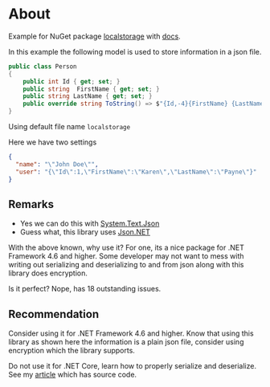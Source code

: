﻿# About

Example for NuGet package [localstorage](https://www.nuget.org/packages/LocalStorage) with [docs](https://github.com/hanssens/localstorage?tab=readme-ov-file#examples).

In this example the following model is used to store information in a json file.


```csharp
public class Person
{
    public int Id { get; set; }
    public string  FirstName { get; set; }
    public string LastName { get; set; }
    public override string ToString() => $"{Id,-4}{FirstName} {LastName}";
}
```

Using default file name `localstorage`

Here we have two settings

```json
{
  "name": "\"John Doe\"",
  "user": "{\"Id\":1,\"FirstName\":\"Karen\",\"LastName\":\"Payne\"}"
}
```

## Remarks

- Yes we can do this with [System.Text.Json](https://learn.microsoft.com/en-us/dotnet/standard/serialization/system-text-json/how-to)
- Guess what, this library uses [Json.NET](https://www.newtonsoft.com/json)

With the above known, why use it? For one, its a nice package for .NET Framework 4.6 and higher. Some developer may not want to mess with writing out serializing and deserializing to and from json along with this library does encryption.

Is it perfect? Nope, has 18 outstanding issues. 

## Recommendation

Consider using it for .NET Framework 4.6 and higher. Know that using this library as shown here the information is a plain json file, consider using encryption which the library supports.

Do not use it for .NET Core, learn how to properly serialize and deserialize. See my [article](https://dev.to/karenpayneoregon/c-systemtextjson-37m1) which has source code.